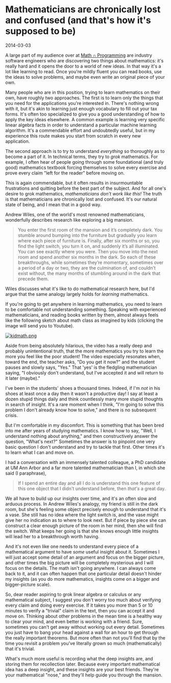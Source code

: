 # Mathematicians are chronically lost and confused (and that's how it's supposed to be)
2014-03-03

A large part of my audience over at [Math ∩ Programming](http://jeremykun.com/)
are industry software engineers who are discovering two things about
mathematics: it's really hard and it opens the door to a world of new ideas. In
that way it's a lot like learning to read. Once you're mildly fluent you can
read books, use the ideas to solve problems, and maybe even write an original
piece of your own.

Many people who are in this position, trying to learn mathematics on their own,
have roughly two approaches. The first is to learn only the things that you
need for the applications you're interested in. There's nothing wrong with it,
but it's akin to learning just enough vocabulary to fill out your tax forms.
It's often too specialized to give you a good understanding of how to apply the
key ideas elsewhere. A common example is learning very specific linear algebra
facts in order to understand a particular machine learning algorithm. It's a
commendable effort and undoubtedly useful, but in my experience this route
makes you start from scratch in every new application.

The second approach is to try to understand *everything* so thoroughly as to
become a part of it. In technical terms, they try to *grok* mathematics. For
example, I often hear of people going through some foundational (and truly
good) mathematics textbook forcing themselves to solve every exercise and prove
every claim "left for the reader" before moving on.

This is again commendable, but it often results in insurmountable frustrations
and quitting before the best part of the subject. And for all one's desire to
grok mathematics, *mathematicians don't work like this!* The truth is that
mathematicians are chronically lost and confused. It's our natural state of
being, and I mean that in a good way. 

Andrew Wiles, one of the world's most renowned mathematicians, wonderfully
describes research like exploring a big mansion. 

> You enter the first room of the mansion and it’s completely dark. You stumble
> around bumping into the furniture but gradually you learn where each piece of
> furniture is. Finally, after six months or so, you find the light switch, you
> turn it on, and suddenly it’s all illuminated. You can see exactly where you
> were. Then you move into the next room and spend another six months in the
> dark. So each of these breakthroughs, while sometimes they’re momentary,
> sometimes over a period of a day or two, they are the culmination of, and
> couldn't exist without, the many months of stumbling around in the dark that
> precede them.

Wiles discusses what it's like to do mathematical research here, but I'd argue
that the same analogy largely holds for *learning* mathematics. 

If you're going to get anywhere in learning mathematics, you need to learn to
be comfortable not understanding something. Speaking with experienced
mathematicians, and reading books written by them, almost always feels like the
following sketch about math class as imagined by kids (clicking the image will
send you to Youtube). 

[![kidmath.png](https://svbtleusercontent.com/aybju2ybufm6yw_small.png)](http://www.youtube.com/watch?v=KdxEAt91D7k)

Aside from being absolutely hilarious, the video has a really deep and probably
unintentional truth, that the more mathematics you try to learn the more you
feel like the poor student! The video especially resonates when, toward the
end, the teacher asks, "Do you get it now?" and the student pauses and slowly
says, "Yes." That 'yes' is the fledgling mathematician saying, "I obviously
don't understand, but I've accepted it and will return to it later (maybe)."

I've been in the students' shoes a thousand times. Indeed, if I'm *not* in his
shoes at least once a day then it wasn't a productive day! I say at least a
dozen stupid things daily and think countlessly many more stupid thoughts in
search of insight. It's a rare moment when I think, "I'm going to solve this
problem I don't already know how to solve," and there is no subsequent crisis.

But I'm comfortable in my discomfort. This is something that has been bred into
me after years of studying mathematics. I know how to say, "Well, I understand
nothing about anything," and then constructively answer the question, "What's
next?" Sometimes the answer is to pinpoint one very basic question I don't
understand and try to tackle that first. Other times it's to learn what I can
and move on.

I had a conversation with an immensely talented colleague, a PhD candidate at
UM Ann Arbor and a far more talented mathematician than I, in which she said (I
paraphrase),

> If I spend an entire day and all I do is understand this one feature of this
> one object that I didn't understand before, then *that's* a great day.

We all have to build up our insights over time, and it's an often slow and
arduous process. In Andrew Wiles's analogy, my friend is still in the dark
room, but she's feeling some object precisely enough to understand that it's a
vase. She still has no idea where the light switch is, and the vase might give
her no indication as to where to look next. But if piece by piece she can
construct a clear enough picture of the room in her mind, then she will find
the switch. What keeps her going is that she knows enough little insights will
lead her to a breakthrough worth having. 

And it's not even like one needs to understand every piece of a mathematical
argument to have *some* useful insight about it. Sometimes I will just accept
some detail of an argument and focus on the bigger picture, and other times the
big picture will be completely mysterious and I will focus on the details. The
math isn't going anywhere. I can always come back to it, and it can often
happen that one particular detail doesn't hinder my insights (as you do more
mathematics, insights come on a bigger and bigger-picture scale). 

So, dear reader aspiring to grok linear algebra or calculus or any mathematical
subject, I suggest you don't worry too much about verifying every claim and
doing every exercise. If it takes you more than 5 or 10 minutes to verify a
"trivial" claim in the text, then you can accept it and move on. Thinking about
other problems in the mean time is a healthy way to clear your mind, and even
better is working with a friend. Sure, sometimes you can't get away without
working out every detail. Sometimes you just have to bang your head against a
wall for an hour to get through the really important theorems. But more often
than not you'll find that by the time you revisit a problem you've literally
grown so much (mathematically) that it's trivial. 

What's much more useful is recording what the deep insights are, and storing
them for recollection later. Because every important mathematical idea has a
deep insight, and these insights are your best friends. They're your
mathematical "nose," and they'll help guide you through the mansion.
